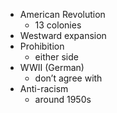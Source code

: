 - American Revolution
	- 13 colonies
- Westward expansion
- Prohibition
	- either side
- WWII (German)
	- don’t agree with
- Anti-racism
	- around 1950s